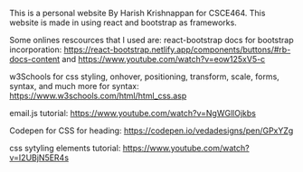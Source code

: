 This is a personal website By Harish Krishnappan for CSCE464. This website is made in using react and bootstrap as frameworks. 

Some onlines rescources that I used are:
react-bootstrap docs for bootstrap incorporation: https://react-bootstrap.netlify.app/components/buttons/#rb-docs-content and https://www.youtube.com/watch?v=eow125xV5-c

w3Schools for css styling, onhover, positioning, transform, scale, forms, syntax, and much more for syntax: https://www.w3schools.com/html/html_css.asp

email.js tutorial: https://www.youtube.com/watch?v=NgWGllOjkbs

Codepen for CSS for heading: https://codepen.io/vedadesigns/pen/GPxYZg

css sytyling elements tutorial: https://www.youtube.com/watch?v=I2UBjN5ER4s
